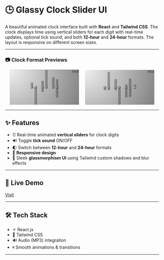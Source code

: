 # 🕒 Glassy Clock Slider UI

A beautiful animated clock interface built with **React** and **Tailwind CSS**. The clock displays time using vertical sliders for each digit with real-time updates, optional tick sound, and both **12-hour** and **24-hour** formats. The layout is responsive on different screen sizes.

---

### 📷 Clock Format Previews

<p align="center">
  <img src="public/24.png" alt="24-Hour Format" width="45%" />
  &nbsp; &nbsp;
  <img src="public/12.png" alt="12-Hour Format" width="45%" />
</p>

---

## ✨ Features

- ⏰ Real-time animated **vertical sliders** for clock digits  
- 🔊 Toggle **tick sound** ON/OFF  
- 🌓 Switch between **12-hour** and **24-hour** formats  
- 📱 **Responsive design**
- 💅 Sleek **glassmorphism UI** using Tailwind custom shadows and blur effects

---

## 🚀 Live Demo

[Visit](https://digi-clock-m6390udpo-kapil-handeriyas-projects.vercel.app/)

---

## 🛠 Tech Stack

- ⚛️ React.js  
- 🎨 Tailwind CSS  
- 🔊 Audio (MP3) integration  
- 🌀 Smooth animations & transitions  

---

